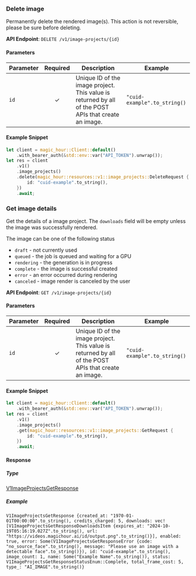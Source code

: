
### Delete image <a name="delete"></a>

Permanently delete the rendered image(s). This action is not reversible, please be sure before deleting.

**API Endpoint**: `DELETE /v1/image-projects/{id}`

#### Parameters

| Parameter | Required | Description | Example |
|-----------|:--------:|-------------|--------|
| `id` | ✓ | Unique ID of the image project. This value is returned by all of the POST APIs that create an image. | `"cuid-example".to_string()` |

#### Example Snippet

```rust
let client = magic_hour::Client::default()
    .with_bearer_auth(&std::env::var("API_TOKEN").unwrap());
let res = client
    .v1()
    .image_projects()
    .delete(magic_hour::resources::v1::image_projects::DeleteRequest {
        id: "cuid-example".to_string(),
    })
    .await;
```

### Get image details <a name="get"></a>

Get the details of a image project. The `downloads` field will be empty unless the image was successfully rendered.

The image can be one of the following status
- `draft` - not currently used
- `queued` - the job is queued and waiting for a GPU
- `rendering` - the generation is in progress
- `complete` - the image is successful created
- `error` - an error occurred during rendering
- `canceled` - image render is canceled by the user


**API Endpoint**: `GET /v1/image-projects/{id}`

#### Parameters

| Parameter | Required | Description | Example |
|-----------|:--------:|-------------|--------|
| `id` | ✓ | Unique ID of the image project. This value is returned by all of the POST APIs that create an image. | `"cuid-example".to_string()` |

#### Example Snippet

```rust
let client = magic_hour::Client::default()
    .with_bearer_auth(&std::env::var("API_TOKEN").unwrap());
let res = client
    .v1()
    .image_projects()
    .get(magic_hour::resources::v1::image_projects::GetRequest {
        id: "cuid-example".to_string(),
    })
    .await;
```

#### Response

##### Type
[V1ImageProjectsGetResponse](/src/models/v1_image_projects_get_response.rs)

##### Example
`V1ImageProjectsGetResponse {created_at: "1970-01-01T00:00:00".to_string(), credits_charged: 5, downloads: vec![V1ImageProjectsGetResponseDownloadsItem {expires_at: "2024-10-19T05:16:19.027Z".to_string(), url: "https://videos.magichour.ai/id/output.png".to_string()}], enabled: true, error: Some(V1ImageProjectsGetResponseError {code: "no_source_face".to_string(), message: "Please use an image with a detectable face".to_string()}), id: "cuid-example".to_string(), image_count: 1, name: Some("Example Name".to_string()), status: V1ImageProjectsGetResponseStatusEnum::Complete, total_frame_cost: 5, type_: "AI_IMAGE".to_string()}`
